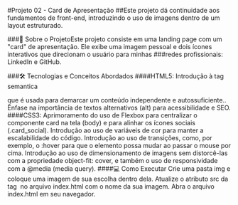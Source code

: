 #Projeto 02 - Card de Apresentação
##Este projeto dá continuidade aos fundamentos de front-end, introduzindo o uso de imagens dentro de um layout estruturado.

###🚀 Sobre o ProjetoEste projeto consiste em uma landing page com um "card" de apresentação. Ele exibe uma imagem pessoal e dois ícones interativos que direcionam o usuário para minhas ###redes profissionais: LinkedIn e GitHub.

###🛠️ Tecnologias e Conceitos Abordados
####HTML5:
Introdução à tag semantica <article> que é usada para demarcar um conteúdo independente e autossuficiente..
Ênfase na importância de textos alternativos (alt) para acessibilidade e SEO.
####CSS3:
Aprimoramento do uso de Flexbox para centralizar o componente card na tela (body) e para alinhar os ícones sociais (.card_social). Introdução ao uso de variáveis de cor para manter a escalabilidade do código. Introdução ao uso de transições, como, por exemplo, o :hover para que o elemento possa mudar ao passar o mouse por cima. Introdução ao uso de dimensionamento de imagens sem distorcê-las com a propriedade object-fit: cover, e também o uso de responsividade com a @media (media query).
####💻 Como Executar
Crie uma pasta img e coloque uma imagem de sua escolha dentro dela.
Atualize o atributo src da tag <img> no arquivo index.html com o nome da sua imagem.
Abra o arquivo index.html em seu navegador.
